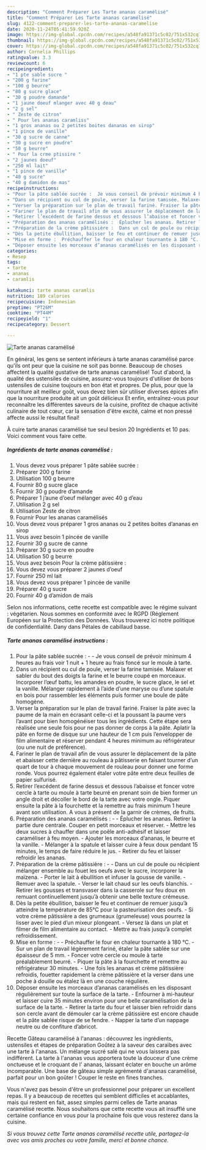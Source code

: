 ```yaml
---
description: "Comment Préparer Les Tarte ananas caramélisé"
title: "Comment Préparer Les Tarte ananas caramélisé"
slug: 4122-comment-preparer-les-tarte-ananas-caramelise
date: 2020-11-24T05:41:59.920Z
image: https://img-global.cpcdn.com/recipes/a548fa91371c5c02/751x532cq70/tarte-ananas-caramelise-photo-principale-de-la-recette.jpg
thumbnail: https://img-global.cpcdn.com/recipes/a548fa91371c5c02/751x532cq70/tarte-ananas-caramelise-photo-principale-de-la-recette.jpg
cover: https://img-global.cpcdn.com/recipes/a548fa91371c5c02/751x532cq70/tarte-ananas-caramelise-photo-principale-de-la-recette.jpg
author: Cornelia Phillips
ratingvalue: 3.3
reviewcount: 6
recipeingredient:
- "1 pte sable sucre "
- "200 g farine"
- "100 g beurre"
- "80 g sucre glace"
- "30 g poudre damande"
- "1 jaune doeuf mlanger avec 40 g deau"
- "2 g sel"
- " Zeste de citron"
- " Pour les ananas caramliss"
- "1 gros ananas ou 2 petites boites dananas en sirop"
- "1 pince de vanille"
- "30 g sucre de canne"
- "30 g sucre en poudre"
- "50 g beurre"
- " Pour la crme ptissire "
- "2 jaunes doeuf"
- "250 ml lait"
- "1 pince de vanille"
- "40 g sucre"
- "40 g damidon de mas"
recipeinstructions:
- "Pour la pâte sablée sucrée :  Je vous conseil de prévoir minimum 4 heures au frais voir 1 nuit + 1 heure au frais foncé sur le moule à tarte."
- "Dans un récipient ou cul de poule, verser la farine tamisée. Malaxer et sabler du bout des doigts la farine et le beurre coupé en morceaux. Incorporer l’œuf battu, les amandes en poudre, le sucre glace, le sel et la vanille. Mélanger rapidement à l’aide d’une maryse ou d’une spatule en bois pour rassembler les éléments puis former une boule de pâte homogène."
- "Verser la préparation sur le plan de travail fariné. Fraiser la pâte avec la paume de la main en écrasant celle-ci et la poussant la paume vers l’avant pour bien homogénéiser tous les ingrédients. Cette étape sera réalisée une seule fois pour ne pas donner de corps à la pâte. Aplatir la pâte en forme de disque sur une hauteur de 1 cm puis l’envelopper de film alimentaire et réserver pendant 4 heures minimum au réfrigérateur (ou une nuit de préférence)."
- "Fariner le plan de travail afin de vous assurer le déplacement de la pâte et abaisser cette dernière au rouleau à pâtisserie en faisant tourner d’un quart de tour à chaque mouvement de rouleau pour donner une forme ronde. Vous pourrez également étaler votre pâte entre deux feuilles de papier sulfurisé."
- "Retirer l’excédent de farine dessus et dessous l’abaisse et foncer votre cercle à tarte ou moule à tarte beurré en prenant soin de bien former un angle droit et décoller le bord de la tarte avec votre ongle. Piquer ensuite la pâte à la fourchette et la remettre au frais minimum 1 heure avant son utilisation. A vous à présent de la garnir de crèmes, de fruits."
- "Préparation des ananas caramélisés :  Éplucher les ananas. Retirer la partie dure centrale. Couper en petit morceaux et réserver. Mettre les deux sucres à chauffer dans une poêle anti-adhésif et laisser caraméliser à feu moyen. Ajouter les morceaux d’ananas, le beurre et la vanille. Mélanger à la spatule et laisser cuire à feux doux pendant 15 minutes, le temps de faire réduire le jus. Retirer du feu et laisser refroidir les ananas."
- "Préparation de la crème pâtissière :  Dans un cul de poule ou récipient mélanger ensemble au fouet les oeufs avec le sucre, incorporer la maïzena. Porter le lait à ébullition et infuser la gousse de vanille. Remuer avec la spatule. Verser le lait chaud sur les oeufs blanchis. Retirer les gousses et transvaser dans la casserole sur feu doux en remuant continuellement jusqu’à obtenir une belle texture crémeuse."
- "Dès la petite ébullition, baisser le feu et continuer de remuer jusqu’à atteindre la température de 85°C pour la pasteurisation des oeufs. Si votre crème pâtissière a des grumeaux (grumeleuse) vous pourrez la lisser avec le pied d’un mixeur plongeant. Versez là dans un plat et filmer de film alimentaire au contact. Mettre au frais jusqu’à complet refroidissement."
- "Mise en forme :  Préchauffer le four en chaleur tournante à 180 °C. Sur un plan de travail légèrement fariné, étaler la pâte sablée sur une épaisseur de 5 mm. Foncer votre cercle ou moule à tarte préalablement beurré. Piquer la pâte à la fourchette et remettre au réfrigérateur 30 minutes. Une fois les ananas et crème pâtissière refroidis, fouetter rapidement la crème pâtissière et la verser dans une poche à douille ou étalez là en une couche régulière."
- "Déposer ensuite les morceaux d’ananas caramélisés en les disposant régulièrement sur toute la surface de la tarte. Enfourner à mi-hauteur et laisser cuire 35 minutes environ pour une belle caramélisation de la surface de la tarte. Retirer la tarte du four et laisser bien refroidir dans son cercle avant de démouler car la crème pâtissière est encore chaude et la pâte sablée risque de se fendre. Napper la tarte d’un nappage neutre ou de confiture d’abricot."
categories:
- Resep
tags:
- tarte
- ananas
- caramlis

katakunci: tarte ananas caramlis 
nutrition: 189 calories
recipecuisine: Indonesian
preptime: "PT26M"
cooktime: "PT44M"
recipeyield: "1"
recipecategory: Dessert

---
```



![Tarte ananas caramélisé](https://img-global.cpcdn.com/recipes/a548fa91371c5c02/751x532cq70/tarte-ananas-caramelise-photo-principale-de-la-recette.jpg)

En général, les gens se sentent inférieurs à tarte ananas caramélisé parce qu'ils ont peur que la cuisine ne soit pas bonne. Beaucoup de choses affectent la qualité gustative de tarte ananas caramélisé! Tout d'abord, la qualité des ustensiles de cuisine, assurez-vous toujours d'utiliser de bons ustensiles de cuisine toujours en bon état et propres. De plus, pour que la nourriture ait meilleur goût, vous devez bien sûr utiliser diverses épices afin que la nourriture produite ait un goût délicieux Et enfin, entraînez-vous pour reconnaître les différentes saveurs de la cuisine, profitez de chaque activité culinaire de tout cœur, car la sensation d'être excité, calme et non pressé affecte aussi le résultat final!

<!--inarticleads1-->

À cuire tarte ananas caramélisé tue seul besion 20 Ingrédients et 10 pas. Voici comment vous faire cette.

##### Ingrédients de tarte ananas caramélisé :

1. Vous devez vous préparer 1 pâte sablée sucrée :
1. Préparer 200 g farine
1. Utilisation 100 g beurre
1. Fournir 80 g sucre glace
1. Fournir 30 g poudre d’amande
1. Préparer 1 j’aune d’oeuf mélanger avec 40 g d’eau
1. Utilisation 2 g sel
1. Utilisation  Zeste de citron
1. Fournir  Pour les ananas caramélisés
1. Vous devez vous préparer 1 gros ananas ou 2 petites boites d’ananas en sirop
1. Vous avez besoin 1 pincée de vanille
1. Fournir 30 g sucre de canne
1. Préparer 30 g sucre en poudre
1. Utilisation 50 g beurre
1. Vous avez besoin  Pour la crème pâtissière :
1. Vous devez vous préparer 2 jaunes d’oeuf
1. Fournir 250 ml lait
1. Vous devez vous préparer 1 pincée de vanille
1. Préparer 40 g sucre
1. Fournir 40 g d’amidon de maïs


Selon nos informations, cette recette est compatible avec le régime suivant : végétarien. Nous sommes en conformité avec le RGPD (Réglement Européen sur la Protection des Données. Vous trouverez ici notre politique de confidentialité. Dany dans Pétales de cabillaud basse. 

<!--inarticleads2-->

##### Tarte ananas caramélisé instructions :

1. Pour la pâte sablée sucrée : -  - Je vous conseil de prévoir minimum 4 heures au frais voir 1 nuit + 1 heure au frais foncé sur le moule à tarte.
1. Dans un récipient ou cul de poule, verser la farine tamisée. Malaxer et sabler du bout des doigts la farine et le beurre coupé en morceaux. Incorporer l’œuf battu, les amandes en poudre, le sucre glace, le sel et la vanille. Mélanger rapidement à l’aide d’une maryse ou d’une spatule en bois pour rassembler les éléments puis former une boule de pâte homogène.
1. Verser la préparation sur le plan de travail fariné. Fraiser la pâte avec la paume de la main en écrasant celle-ci et la poussant la paume vers l’avant pour bien homogénéiser tous les ingrédients. Cette étape sera réalisée une seule fois pour ne pas donner de corps à la pâte. Aplatir la pâte en forme de disque sur une hauteur de 1 cm puis l’envelopper de film alimentaire et réserver pendant 4 heures minimum au réfrigérateur (ou une nuit de préférence).
1. Fariner le plan de travail afin de vous assurer le déplacement de la pâte et abaisser cette dernière au rouleau à pâtisserie en faisant tourner d’un quart de tour à chaque mouvement de rouleau pour donner une forme ronde. Vous pourrez également étaler votre pâte entre deux feuilles de papier sulfurisé.
1. Retirer l’excédent de farine dessus et dessous l’abaisse et foncer votre cercle à tarte ou moule à tarte beurré en prenant soin de bien former un angle droit et décoller le bord de la tarte avec votre ongle. Piquer ensuite la pâte à la fourchette et la remettre au frais minimum 1 heure avant son utilisation. A vous à présent de la garnir de crèmes, de fruits.
1. Préparation des ananas caramélisés : -  - Éplucher les ananas. Retirer la partie dure centrale. Couper en petit morceaux et réserver. - Mettre les deux sucres à chauffer dans une poêle anti-adhésif et laisser caraméliser à feu moyen. - Ajouter les morceaux d’ananas, le beurre et la vanille. - Mélanger à la spatule et laisser cuire à feux doux pendant 15 minutes, le temps de faire réduire le jus. - Retirer du feu et laisser refroidir les ananas.
1. Préparation de la crème pâtissière : -  - Dans un cul de poule ou récipient mélanger ensemble au fouet les oeufs avec le sucre, incorporer la maïzena. - Porter le lait à ébullition et infuser la gousse de vanille. - Remuer avec la spatule. - Verser le lait chaud sur les oeufs blanchis. - Retirer les gousses et transvaser dans la casserole sur feu doux en remuant continuellement jusqu’à obtenir une belle texture crémeuse.
1. Dès la petite ébullition, baisser le feu et continuer de remuer jusqu’à atteindre la température de 85°C pour la pasteurisation des oeufs. - Si votre crème pâtissière a des grumeaux (grumeleuse) vous pourrez la lisser avec le pied d’un mixeur plongeant. - Versez là dans un plat et filmer de film alimentaire au contact. - Mettre au frais jusqu’à complet refroidissement.
1. Mise en forme : -  - Préchauffer le four en chaleur tournante à 180 °C. - Sur un plan de travail légèrement fariné, étaler la pâte sablée sur une épaisseur de 5 mm. - Foncer votre cercle ou moule à tarte préalablement beurré. - Piquer la pâte à la fourchette et remettre au réfrigérateur 30 minutes. - Une fois les ananas et crème pâtissière refroidis, fouetter rapidement la crème pâtissière et la verser dans une poche à douille ou étalez là en une couche régulière.
1. Déposer ensuite les morceaux d’ananas caramélisés en les disposant régulièrement sur toute la surface de la tarte. - Enfourner à mi-hauteur et laisser cuire 35 minutes environ pour une belle caramélisation de la surface de la tarte. - Retirer la tarte du four et laisser bien refroidir dans son cercle avant de démouler car la crème pâtissière est encore chaude et la pâte sablée risque de se fendre. - Napper la tarte d’un nappage neutre ou de confiture d’abricot.


Recette Gâteau caramélisé à l&#39;ananas : découvrez les ingrédients, ustensiles et étapes de préparation Goûtez à la saveur des caraïbes avec une tarte à l&#39;ananas. Un mélange sucré salé qui ne vous laissera pas indifférent. La tarte à l&#39;ananas vous apportera toute la douceur d&#39;une crème onctueuse et le croquant de l&#39; ananas, laissant éclater en bouche un arôme incomparable. Une base de gâteau simple agrémenté d&#39;ananas caramélisé, parfait pour un bon goûter ! Couper le reste en fines tranches. 

<!--inarticleads1-->

<p>
Vous n'avez pas besoin d'être un professionnel pour préparer un excellent repas. Il y a beaucoup de recettes qui semblent difficiles et accablantes, mais qui restent en fait, assez simples parmi celles de Tarte ananas caramélisé recette. Nous souhaitons que cette recette vous ait insufflé une certaine confiance en vous pour la prochaine fois que vous resterez dans la cuisine.
</p>

<p>
<i>Si vous trouvez cette Tarte ananas caramélisé recette utile, partagez-la avec vos amis proches ou votre famille, merci et bonne chance.</i>
</p>
